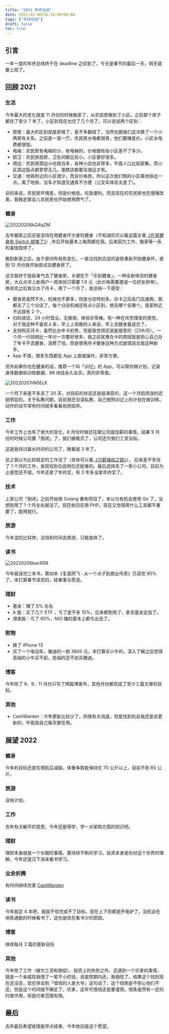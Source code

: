 ```yaml
---
title: "2021 年终总结"
date: 2022-02-06T16:33:00+08:00
tags: ["年终总结"] 
draft: false
toc: true
---
```


## 引言

一年一度的年终总结终于在 deadline 之前到了，今天是春节的最后一天，明天就要上班了。

## 回顾 2021

### 生活

今年最大的变化就是 11 月份的时候搬家了，从农民房搬到了小区。之前那个房子都住了至少 7 年了，小区到现在也住了几个月了，可以说说两个区别：

<!--more-->

- 房租：最大的区别就是房租了，差不多翻倍了，当然也跟我们这次换了一个小两房有关系，之前是一室一厅。农民房水电都很贵，他们要赚差价。小区水电费都很低。
- 电梯：农民房有电梯的少，有电梯的，价格跟有些小区差不了多少。
- 厨卫：农民房厨房、卫生间都比较小。小区要好很多。
- 周边：农民房周边小吃相当多，各种小店也非常多，毕竟人口比较密集，而小区周边饭点都寥寥无几。蛋糕店都要去很远才有。
- 交通：地铁附近的小区很少，而且价格贵，所以这次我们租的小区离地铁远一点。离了地铁、没车才知道交通真不方便（公交车体验太差了）。

总的来说，农民房环境差，但是价格低，吃饭便利。而且现在的农民房也在慢慢改善，我搬走那会儿农民房也开始使用燃气了。

### 健身

![20220206kQ4qZM](https://blog-1251237404.cos.ap-guangzhou.myqcloud.com/20220206kQ4qZM.jpg)

去年搬家之前还是坚持在用健身环大冒险健身（不知道的可以看这篇文章[《在家健身有 Switch 就够了》](https://blog.forecho.com/fitness-at-home.html)）,年后开始基本上每周都在用。后来因为工作、搬家等一系列事情暂停了。

搬到新家之后，由于房间布局有变化，一直没找到合适的姿势重新开始健身环。直到 12 月份我开始尝试去健身房了。


这次我终于鼓起勇气去了健身房，关键在于「乐刻健身」，一种全新体验的健身房，大众点评上新用户一周体验只需要 1.9 元（此价格需要邀请一位好友拼单）。体验完之后我又办了月卡，用了一个月了，我总结一下感受：


- 健身房虽然不大，机械也不算多，但是分店特别多，办卡之后各门店通用。我都去了三个分店了，每个分店机械还有点小区别，想去哪个去哪个。我家附近不远就有 2 个。
- 扫码进店，24 小时营业，无推销，体验非常棒。有一种在优剪理发的感觉。对于我这种不喜欢人多，早上上班晚的人来说，早上去健身最适合了。
- 支持购买月卡，虽然比办年卡的贵，但是我觉得还是能接受的（239/月）。一个月一付钱相比一年付一次要好很多，我之前犹豫办卡的原因就是担心自己办了年卡不去健身，浪费了钱，但是使用月卡健身这种方式就很适合我这种新手。
- App 不错，很多东西都在 App 上直接操作，非常方便。

另外如果你也在健身的话，推荐一个叫「训记」的 App，可以帮你做计划，记录身体数据和训练数据，88 块钱永久会员，真的非常值。

![20220207rN5EcX](https://blog-1251237404.cos.ap-guangzhou.myqcloud.com/20220207rN5EcX.jpeg)

一个月下来差不多去了 20 天，对目前的状态还是挺满意的，这一个月肌肉涨的还挺明显的。关于私教问题，目前我还没请私教，自己按照训记上的计划在做训练。动作的话平常有时间就多看看视频指导。

### 工作

今年工作上也有了很大的变化，8 月份时候还在跟公司提加薪的事情，结果 9 月份的时候公司要「倒闭」了，我们被裁员了，公司还欠我们工资没给。

这是我待过最长时间的公司了，眼看就 3 年了。

总之我以为比较稳定的工作没了（具体可以看[《讨薪维权之路》](https://blog.forecho.com/the-road-to-asking-for-pay-and-defending-rights.html)），
后来差不多找了 1 个月的工作，发现找到合适岗位还挺难的。最后选择去了一家小公司，目前为止感觉还不错，今年还拿了年终奖，有 3 年多没拿年终奖了。

### 技术

上家公司「倒闭」之前开始用 Golang 重构项目了，本以为有机会使用 Go 了，没想到用了 1 个月左右就没了。现在依旧在用 PHP，现在又觉得用什么工具都不重要了，能用就行。

### 旅游

今年混的比较惨，没钱和时间去旅游，只能放弃了。

### 读书

![20220206bwrR5R](https://blog-1251237404.cos.ap-guangzhou.myqcloud.com/20220206bwrR5R.png)

今年就读完三本书，第四本《复盘网飞 : 从一个点子到商业传奇》已读完 90% 了，本打算春节读完的，结果事与愿违。

### 理财

- 基金：赚了 6% 左右
- A 股：买了几个 ETF ，亏了差不多 10%，后来都割肉了，拿去基金定投了。
- 港美股：亏了 60%，NIO 赚的基本上都亏出去了。

### 败物

- 换了 iPhone 13
- 买了一个电动车，雅迪的一款 3600 元，本打算买小牛的，深入了解之后觉得高端的小牛买不起，低端的还不如买雅迪。

### 博客

今年除了 8、9、11 月份只写了两篇博客外，其他月份都完成了至少三篇文章的目标。


### 其他

- CashWarden：今年更新比较少了，热情有点消退，但是找到机会我还是会更新的，毕竟我自己每天都在用。

## 展望 2022

### 健身

今年的目标还是先增肌后减脂，体重争取能保持在 70 公斤以上，目前不到 65 公斤。

### 旅游

没啥计划。

### 工作

去年有点躺平的意思，今年还是得学，学一点架构方面的知识吧。

### 理财

理财本身就是一个长期的事情，要持续不断的学习，投资本身是你对这个世界的理解，今年还是沉下进来看书学习。

### 业余折腾

有时间继续完善 [CashWarden](https://cashwarden.com/)

### 读书

今年就定 4 本吧，我就不信完成不了目标。现在上下班都是开电驴了，没机会在地铁通勤的时候看书了，这也是现在看书少的原因。

### 博客

继续每月 3 篇的更新目标

### 其他

今年除了工作（被欠工资和赔偿）、投资上的失败之外，还遇到一个坑爹的事情，就是一个亲戚找我借了一笔不小的钱，说是短期内还，我相信了。结果这个钱到现在还没还，现在体会到「借钱的人是大爷」这句话了，这个钱倒是不担心他们不还，但是这个时间就不确定了。坑爹，这年代借钱还是要谨慎。借条虽然有一定的约束作用，但是约束范围有限。

## 最后

去年最后希望疫情能早点结束，今年依旧是这个愿望。
